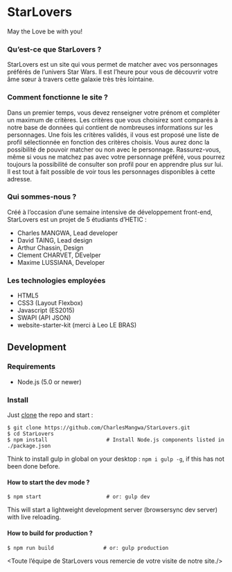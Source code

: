 # StarLovers
May the Love be with you!

### Qu’est-ce que StarLovers ?
StarLovers est un site qui vous permet de matcher avec vos personnages préférés de l’univers Star Wars. Il est l’heure pour vous de découvrir votre âme sœur à travers cette galaxie très très lointaine.

### Comment fonctionne le site ?
Dans un premier temps, vous devez renseigner votre prénom et compléter un maximum de critères. Les critères que vous choisirez sont comparés à notre base de données qui contient de nombreuses informations sur les personnages. Une fois les critères validés, il vous est proposé une liste de profil sélectionnée en fonction des critères choisis. Vous aurez donc la possibilité de pouvoir matcher ou non avec le personnage. Rassurez-vous, même si vous ne matchez pas avec votre personnage préféré, vous pourrez toujours la possibilité de consulter son profil pour en apprendre plus sur lui. Il est tout à fait possible de voir tous les personnages disponibles à cette adresse.

### Qui sommes-nous ?
Créé à l’occasion d’une semaine intensive de développement front-end, StarLovers est un projet de 5 étudiants d’HETIC :

- Charles MANGWA, Lead developer
- David TAING, Lead design
- Arthur Chassin, Design
- Clement CHARVET, DEvelper
- Maxime LUSSIANA, Developer

### Les technologies employées
- HTML5
- CSS3 (Layout Flexbox)
- Javascript (ES2015)
- SWAPI (API JSON)
- website-starter-kit (merci à Leo LE BRAS)


## Development

### Requirements
- Node.js (5.0 or newer)

### Install

Just [clone](github-windows://openRepo/https://github.com/CharlesMangwa/StarLovers.git) the repo
and start :

```shell
$ git clone https://github.com/CharlesMangwa/StarLovers.git
$ cd StarLovers
$ npm install                   # Install Node.js components listed in ./package.json
```
Think to install gulp in global on your desktop : `npm i gulp -g`, if this has not been done before.

#### How to start the dev mode ?

```shell
$ npm start                     # or: gulp dev
```

This will start a lightweight development server (browsersync dev server) with live reloading.

#### How to build for production ?

```shell
$ npm run build                # or: gulp production
```

<Toute l’équipe de StarLovers vous remercie de votre visite de notre site./>
